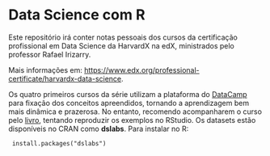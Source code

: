 # Data Science com R

Este repositório irá conter notas pessoais dos cursos da certificação profissional em Data Science da HarvardX na edX, ministrados pelo professor Rafael Irizarry.  

Mais informações em: <https://www.edx.org/professional-certificate/harvardx-data-science>.  

Os quatro primeiros cursos da série utilizam a plataforma do [DataCamp](https://www.datacamp.com) para fixação dos conceitos apreendidos, tornando a aprendizagem bem mais dinâmica e prazerosa. No entanto, recomendo acompanharem o curso pelo [livro](https://rafalab.github.io/dsbook/), tentando reproduzir os exemplos no RStudio. Os datasets estão disponíveis no CRAN como __dslabs__. Para instalar no R:

``` install.packages("dslabs")```

